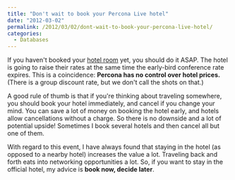 ```yaml
---
title: "Don't wait to book your Percona Live hotel"
date: "2012-03-02"
permalink: /2012/03/02/dont-wait-to-book-your-percona-live-hotel/
categories:
  - Databases
---
```

If you haven't booked your [hotel room][1] yet, you should do it ASAP. The hotel is going to raise their rates at the same time the early-bird conference rate expires. This is a coincidence: **Percona has no control over hotel prices.** (There is a group discount rate, but we don't call the shots on that.)

A good rule of thumb is that if you're thinking about traveling somewhere, you should book your hotel immediately, and cancel if you change your mind. You can save a lot of money on booking the hotel early, and hotels allow cancellations without a charge. So there is no downside and a lot of potential upside! Sometimes I book several hotels and then cancel all but one of them.

With regard to this event, I have always found that staying in the hotel (as opposed to a nearby hotel) increases the value a lot. Traveling back and forth eats into networking opportunities a lot. So, if you want to stay in the official hotel, my advice is **book now, decide later**.

 [1]: http://www.percona.com/live/mysql-conference-2012/content/hotel-travel

